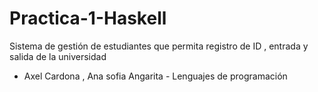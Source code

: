 # Practica-1-Haskell
Sistema de gestión de estudiantes que permita registro de ID , entrada y salida de la universidad
- Axel Cardona , Ana sofia Angarita - Lenguajes de programación
